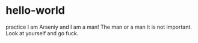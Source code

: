 # hello-world
practice
I am Arseniy and I am a man! The man or a man it is not important. Look at yourself and go fuck. 
